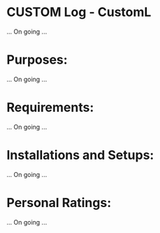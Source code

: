 # CUSTOM Log - CustomL
... On going ...

# Purposes:
... On going ...

# Requirements:
... On going ...

# Installations and Setups:
... On going ...

# Personal Ratings:
... On going ...